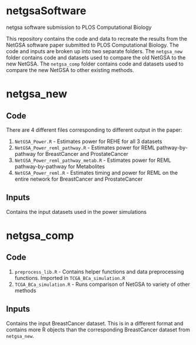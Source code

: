 # netgsaSoftware
netgsa software submission to PLOS Computational Biology

This repository contains the code and data to recreate the results from the NetGSA software paper submitted to PLOS Computational Biology. The code and inputs are broken up into two separate folders. The `netgsa_new` folder contains code and datasets used to compare the old NetGSA to the new NetGSA. The `netgsa_comp` folder contains code and datasets used to compare the new NetGSA to other existing methods.

# netgsa_new

## Code

There are 4 different files corresponding to different output in the paper:

1. `NetGSA_Power.R` - Estimates power for REHE for all 3 datasets
2. `NetGSA_Power_reml_pathway.R` - Estimates power for REML pathway-by-pathway for BreastCancer and ProstateCancer
3. `NetGSA_Power_reml_pathway_metab.R` - Estimates power for REML pathway-by-pathway for Metabolites
4. `NetGSA_Power_reml.R` - Estimates timing and power for REML on the entire network for BreastCancer and ProstateCancer

## Inputs

Contains the input datasets used in the power simulations

# netgsa_comp

## Code

1. `preprocess_lib.R` - Contains helper functions and data preprocessing functions. Imported in `TCGA_BCa_simulation.R`
2. `TCGA_BCa_simulation.R` - Runs comparison of NetGSA to variety of other methods

## Inputs

Contains the input BreastCancer dataset. This is in a different format and contains more R objects than the corresponding BreastCancer dataset from `netgsa_new`.

